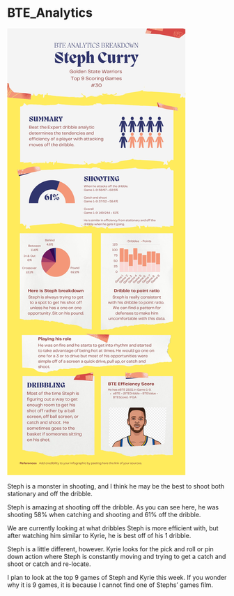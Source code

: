 # BTE_Analytics

![BTE_Analytics](https://github.com/rashadwest/rashadwest.github.io/blob/master/_posts/Stephen%20Curry%20_%209%20Game%20stats%20(1)%20(1).jpeg?raw=true)

Steph is a monster in shooting, and I think he may be the best to shoot both stationary and off the dribble. 

Steph is amazing at shooting off the dribble. As you can see here, he was shooting 58% when catching and shooting and 61% off the dribble. 

We are currently looking at what dribbles Steph is more efficient with, but after watching him similar to Kyrie, he is best off of his 1 dribble.  

Steph is a little different, however. Kyrie looks for the pick and roll or pin down action where Steph is constantly moving and trying to get a catch and shoot or catch and re-locate. 

I plan to look at the top 9 games of Steph and Kyrie this week.  If you wonder why it is 9 games, it is because I cannot find one of Stephs’ games film. 
